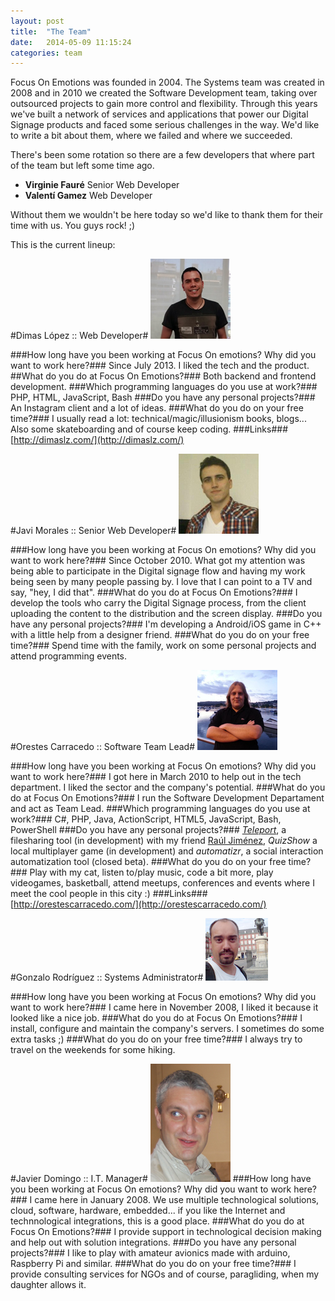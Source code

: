 ```yaml
---
layout: post
title:  "The Team"
date:   2014-05-09 11:15:24
categories: team
---
```


Focus On Emotions was founded in 2004. The Systems team was created in 2008 and in 2010 we created the Software Development team, taking over outsourced projects to gain more control and flexibility. Through this years we've built a network of services and applications that power our Digital Signage products and faced some serious challenges in the way. We'd like to write a bit about them, where we failed and where we succeeded.

There's been some rotation so there are a few developers that where part of the team but left some time ago. 

* **Virginie Fauré** Senior Web Developer
* **Valentí Gamez** Web Developer

Without them we wouldn't be here today so we'd like to thank them for their time with us. You guys rock! ;)

This is the current lineup:

#Dimas López :: Web Developer#
![](/img/128px/dimas.jpg)

###How long have you been working at Focus On emotions? Why did you want to work here?###
Since July 2013. I liked the tech and the product.
##What do you do at Focus On Emotions?###
Both backend and frontend development.
###Which programming languages do you use at work?###
PHP, HTML, JavaScript, Bash
###Do you have any personal projects?###
An Instagram client and a lot of ideas.
###What do you do on your free time?###
I usually read a lot:  technical/magic/illusionism books, blogs... Also some skateboarding and of course keep coding.
###Links###
[http://dimaslz.com/](http://dimaslz.com/)


#Javi Morales :: Senior Web Developer#
![](/img/128px/javi-morales.jpg)

###How long have you been working at Focus On emotions? Why did you want to work here?###
Since October 2010. What got my attention was being able to participate in the Digital signage flow and having my work
being seen by many people passing by. I love that I can point to a TV and say, "hey, I did that".
###What do you do at Focus On Emotions?###
I develop the tools who carry the Digital Signage process, from the client uploading the content to the distribution and
the screen display.
###Do you have any personal projects?###
I'm developing a Android/iOS game in C++ with a little help from a designer friend.
###What do you do on your free time?###
Spend time with the family, work on some personal projects and attend programming events.




#Orestes Carracedo :: Software Team Lead#
![](/img/128px/orestes.jpg)

###How long have you been working at Focus On emotions? Why did you want to work here?###
I got here in March 2010 to help out in the tech department. I liked the sector and the company's potential.
###What do you do at Focus On Emotions?###
I run the Software Development Departament and act as Team Lead.
###Which programming languages do you use at work?###
C#, PHP, Java, ActionScript, HTML5, JavaScript, Bash, PowerShell
###Do you have any personal projects?###
*[Teleport]*, a filesharing tool (in development) with my friend [Raúl Jiménez](http://twitter.com/elecash), *QuizShow* a local multiplayer game (in development) and *automatizr*, a social interaction
automatization tool (closed beta).
###What do you do on your free time?###
Play with my cat, listen to/play music, code a bit more, play videogames, basketball, attend meetups,
conferences and events where I meet the cool people in this city :)
###Links###
[http://orestescarracedo.com/](http://orestescarracedo.com/)




#Gonzalo Rodríguez :: Systems Administrator#
![](/img/128px/gonzalo.jpg)

###How long have you been working at Focus On emotions? Why did you want to work here?###
I came here in November 2008, I liked it because it looked like a nice job.
###What do you do at Focus On Emotions?###
I install, configure and maintain the company's servers. I sometimes do some extra tasks ;)
###What do you do on your free time?###
I always try to travel on the weekends for some hiking.




#Javier Domingo :: I.T. Manager#
![](/img/128px/xavi.jpg)
###How long have you been working at Focus On emotions? Why did you want to work here?###
I came here in January 2008. We use multiple technological solutions, cloud, software, hardware, embedded... if you like the Internet and technnological integrations, this is a good place.
###What do you do at Focus On Emotions?###
I provide support in technological decision making and help out with solution integrations.
###Do you have any personal projects?###
I like to play with amateur avionics made with arduino, Raspberry Pi and similar.
###What do you do on your free time?###
I provide consulting services for NGOs and of course, paragliding, when my daughter allows it.

[Focus On Emotions]: http://focusonemotions.com
[Teleport]: http://teleport.io